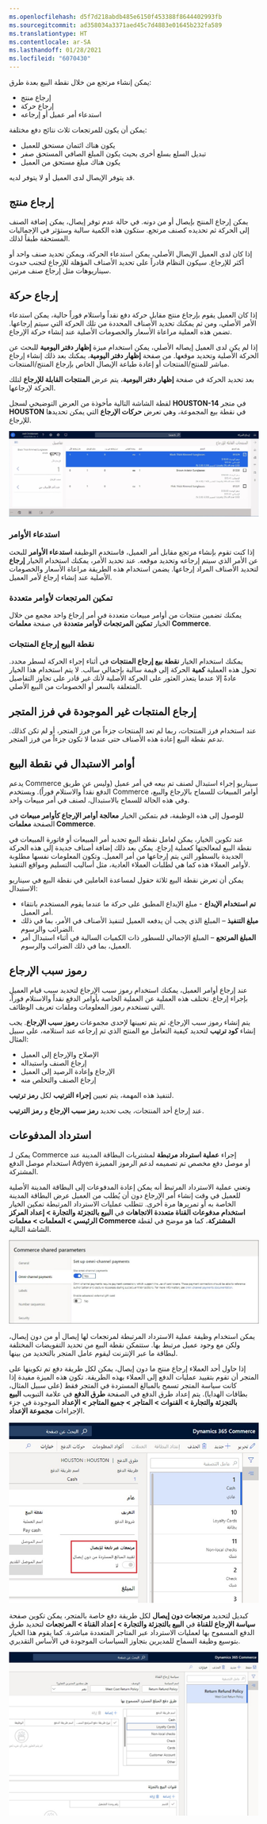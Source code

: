 ```yaml
---
ms.openlocfilehash: d5f7d218abdb485e6150f453388f8644402993fb
ms.sourcegitcommit: ad358034a3371aed45c7d4883e01645b232fa589
ms.translationtype: HT
ms.contentlocale: ar-SA
ms.lasthandoff: 01/28/2021
ms.locfileid: "6070430"
---
```

يمكن إنشاء مرتجع من خلال نقطة البيع بعدة طرق: 

- إرجاع منتج
- إرجاع حركة
- استدعاء أمر عميل أو إرجاعه 
 
يمكن أن يكون للمرتجعات ثلاث نتائج دفع مختلفة: 

- يكون هناك ائتمان مستحق للعميل
- تبديل السلع بسلع أخرى بحيث يكون المبلغ الصافي المستحق صفر
- يكون هناك مبلغ مستحق من العميل 

قد يتوفر الإيصال لدى العميل أو لا يتوفر لديه. 

## <a name="return-a-product"></a>إرجاع منتج
يمكن إرجاع المنتج بإيصال أو من دونه. في حالة عدم توفر إيصال، يمكن إضافة الصنف إلى الحركة ثم تحديده كصنف مرتجع. ستكون هذه الكمية سالبة وستؤثر في الإجماليات المستحقة طبقاً لذلك. 

إذا كان لدى العميل الإيصال الأصلي، يمكن استدعاء الحركة، ويمكن تحديد صنف واحد أو أكثر للإرجاع. سيكون النظام قادراً على تحديد الأصناف المؤهلة للإرجاع لتجنب حدوث سيناريوهات مثل إرجاع صنف مرتين. 

## <a name="return-a-transaction"></a>إرجاع حركة
إذا كان العميل يقوم بإرجاع منتج مقابل حركة دفع نقداً واستلام فوراً حالية، يمكن استدعاء الأمر الأصلي، ومن ثم يمكنك تحديد الأصناف المحددة من تلك الحركة التي سيتم إرجاعها. تضمن هذه العملية مراعاة الأسعار والخصومات الأصلية عند إنشاء حركة الإرجاع.

إذا لم يكن لدى العميل إيصاله الأصلي، يمكن استخدام ميزة **إظهار دفتر اليومية** للبحث عن الحركة الأصلية وتحديد موقعها. من صفحة **إظهار دفتر اليومية**، يمكنك بعد ذلك إنشاء إرجاع مباشر للمنتج/المنتجات أو إعادة طباعة الإيصال الخاص بإرجاع المنتج/المنتجات. 

بعد تحديد الحركة في صفحة **إظهار دفتر اليومية**، يتم عرض **المنتجات القابلة للإرجاع** لتلك الحركة لإرجاعها. 

لقطة الشاشة التالية مأخوذة من العرض التوضيحي لسجل **HOUSTON-14** في متجر **HOUSTON** في نقطة بيع المجموعة، وهي تعرض **حركات الإرجاع** التي يمكن تحديدها للإرجاع.

![لقطه شاشة لقائمة الحركات القابلة للإرجاع.](../media/returnable-transactions-ss.jpg)
 
### <a name="recall-orders"></a>استدعاء الأوامر
إذا كنت تقوم بإنشاء مرتجع مقابل أمر العميل، فاستخدم الوظيفة **استدعاء الأوامر** للبحث عن الأمر الذي سيتم إرجاعه وتحديد موقعه. عند تحديد الأمر، يمكنك استخدام الخيار **إرجاع** لتحديد الأصناف المراد إرجاعها. يضمن استخدام هذه الطريقة مراعاة الأسعار والخصومات الأصلية عند إنشاء إرجاع لأمر العميل.

### <a name="enable-returns-for-multiple-orders"></a>تمكين المرتجعات لأوامر متعددة
يمكنك تضمين منتجات من أوامر مبيعات متعددة في أمر إرجاع واحد مجمع من خلال الخيار **تمكين المرتجعات لأوامر متعددة** في صفحة **معلمات Commerce**.

### <a name="return-product-pos"></a>نقطة البيع إرجاع المنتجات
يمكنك استخدام الخيار **نقطة بيع إرجاع المنتجات** في أثناء إجراء الحركة لسطر محدد. تحول هذه العملية **كمية** الحركة إلى قيمة سالبة بإجمالي سالب. لا يتم استخدام هذا الخيار عادةً إلا عندما يتعذر العثور على الحركة الأصلية لأنك غير قادر على تجاوز التفاصيل المتعلقة بالسعر أو الخصومات من البيع الأصلي. 

## <a name="return-products-not-in-the-stores-assortment"></a>إرجاع المنتجات غير الموجودة في فرز المتجر
عند استخدام فرز المنتجات، ربما لم تعد المنتجات جزءاً من فرز المتجر، أو لم تكن كذلك. تدعم نقطة البيع إعادة هذه الأصناف حتى عندما لا تكون جزءاً من فرز المتجر. 

## <a name="exchange-orders-in-pos"></a>أوامر الاستبدال في نقطة البيع
يدعم Commerce سيناريو إجراء استبدال لصنف تم بيعه في أمر عميل (وليس عن طريق الدفع نقداً والاستلام فوراً). ويستخدم Commerce أوامر المبيعات للسماح بالإرجاع والبيع، وفي هذه الحالة للسماح بالاستبدال، لصنف في أمر مبيعات واحد. 

للوصول إلى هذه الوظيفة، قم بتمكين الخيار **معالجة أوامر الإرجاع كأوامر مبيعات** في الصفحة **معلمات Commerce**. 

عند تكوين الخيار، يمكن لعامل نقطة البيع تحديد أمر المبيعات أو فاتورة المبيعات في نقطة البيع لمعالجتها كعملية إرجاع. يمكن بعد ذلك إضافة أصناف جديدة إلى هذه الحركة الجديدة بالسطور التي يتم إرجاعها من أمر العميل. وتكون المعلومات نفسها مطلوبة لأوامر العملاء هذه كما هي لطلبات العملاء العادية، مثل أساليب التسليم ومواقع التنفيذ. 

يمكن أن تعرض نقطة البيع ثلاثة حقول لمساعدة العاملين في نقطة البيع في سيناريو الاستبدال: 

- **‏‫تم استخدام الإيداع‬** - مبلغ الإيداع المطبق على حركة ما عندما يقوم المستخدم بانتقاء أمر العميل‬.
- **مبلغ التنفيذ** – المبلغ الذي يجب أن يدفعه العميل لتنفيذ الأصناف في الأمر، بما في ذلك الضرائب والرسوم.
- **المبلغ المرتجع** – المبلغ الإجمالي للسطور ذات الكميات السالبة في أثناء استبدال أمر العميل، بما في ذلك الضرائب والرسوم. 

## <a name="return-reason-codes"></a>رموز سبب الإرجاع
عند إرجاع أوامر العميل، يمكنك استخدام رموز سبب الإرجاع لتحديد سبب قيام العميل بإجراء إرجاع. تختلف هذه العملية عن العملية الخاصة بأوامر الدفع نقداً والاستلام فوراً، التي تستخدم رموز المعلومات وملفات تعريف الوظائف. 

يتم إنشاء رموز سبب الإرجاع، ثم يتم تعيينها لإحدى مجموعات **رموز سبب الإرجاع**. يجب إنشاء **كود ترتيب** لتحديد كيفية التعامل مع المنتج الذي تم إرجاعه عند استلامه، على سبيل المثال:

- الإصلاح والإرجاع إلى العميل
- إرجاع الصنف واستبداله
- الإرجاع وإعادة الرصيد إلى العميل
- إرجاع الصنف والتخلص منه 
 
لتنفيذ هذه المهمة، يتم تعيين **إجراء الترتيب** لكل **رمز ترتيب**. 

عند إرجاع أحد المنتجات، يجب تحديد **رمز سبب الإرجاع** و **رمز الترتيب**. 


## <a name="refund-payments"></a>استرداد المدفوعات

يمكن لـ Commerce إجراء **عملية استرداد مرتبطة** لمشتريات البطاقة المدينة عند استخدام موصل الدفع Adyen أو موصل دفع مخصص تم تصميمه لدعم الرموز المميزة المشتركة. 

وتعني عملية الاسترداد المرتبط أنه يمكن إعادة المدفوعات إلى البطاقة المدينة الأصلية للعميل في وقت إنشاء أمر الإرجاع دون أن يُطلب من العميل عرض البطاقة المدينة الخاصة به أو تمريرها مرة أخرى. تتطلب عمليات الاسترداد المرتبطة تمكين الخيار **استخدام مدفوعات القناة متعددة الاتجاهات** في **البيع بالتجزئة والتجارة > إعداد المركز الرئيسي > المعلمات > معلمات Commerce المشتركة**، كما هو موضح في لقطة الشاشة التالية. 

[ ![لقطة شاشة للخيار استخدام مدفوعات القناة متعددة الاتجاهات.](../media/omni-channel-payments-ss.jpg) ](../media/omni-channel-payments-ss.jpg#lightbox)

يمكن استخدام وظيفة عملية الاسترداد المرتبطة لمرتجعات لها إيصال أو من دون إيصال، ولكن مع وجود عميل مرتبط بها. ستتمكن نقطة البيع من تحديد التفويضات المختلفة لبطاقة ما عبر الإنترنت ليقوم عامل المتجر بالتحديد من بينها. 

إذا حاول أحد العملاء إرجاع منتج ما دون إيصال، يمكن لكل طريقة دفع تم تكوينها على المتجر أن تقوم بتقييد عمليات الدفع إلى العملاء بهذه الطريقة. تكون هذه الميزة مفيدة إذا كانت سياسة المتجر تسمح بالمبالغ المستردة في المتجر فقط (على سبيل المثال، بطاقات الهدايا). يتم إعداد طرق الدفع في الصفحة **طرق الدفع** في علامة التبويب **البيع بالتجزئة والتجارة > القنوات > المتاجر > جميع المتاجر > الإعداد** الموجودة في جزء الإجراءات **مجموعة الإعداد**. 

![لقطة شاشة لصفحة طرق الدفع في Dynamics 365 Commerce.](../media/payment-methods-ssm.jpg)
 
كبديل لتحديد **مرتجعات دون إيصال** لكل طريقة دفع خاصة بالمتجر، يمكن تكوين صفحة **سياسة الإرجاع للقناة** في **البيع بالتجزئة والتجارة > إعداد القناة > المرتجعات** لتحديد طرق الدفع المسموح بها لعمليات الاسترداد عبر المتاجر المتعددة مباشرة. كما يقوم هذا الخيار بتوسيع وظيفة السماح للمديرين بتجاوز السياسات الموجودة في الأساس التقديري. 

[ ![لقطة شاشة لصفحة سياسة الإرجاع للقناة في Dynamics 365 Commerce.](../media/channel-return-policy-ss.jpg) ](../media/channel-return-policy-ss.jpg#lightbox)


